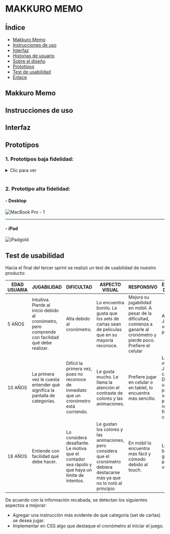 # MAKKURO MEMO

## Índice

* [Makkuro Memo](#makuro-memo)
* [Instrucciones de uso](#instrucciones-de-uso)
* [Interfaz](#interfaz)
* [Historias de usuario](#historias-de-usuario)
* [Sobre el diseño](#sobre-el-diseño)
* [Prototipos](#prototipos)
* [Test de usabilidad](#test-de-usabilidad)
* [Enlace](#enlace)

## Makkuro Memo

## Instrucciones de uso

## Interfaz

## Prototipos

### 1. Prototipos baja fidelidad:

<details>
<summary> Clic para ver </summary>

> ![Prototipo 1](src/readme-images/lowresprototype1.jpg)

> ![Prototipo 2](src/readme-images/lowresprototype2.jpg)
</details>
<br>

### 2. Prototipo alta fidelidad:
#### - Desktop
![MacBook Pro - 1](https://user-images.githubusercontent.com/83680798/122806725-adf04a00-d298-11eb-86c8-d2d61cd876eb.png)

---

#### - iPad
![iPadgold](https://user-images.githubusercontent.com/83680798/122807731-efcdc000-d299-11eb-8a4c-fd177f8d7a0d.png)

## Test de usabilidad

Hacia el final del tercer sprint se realizó un test de usabilidad de nuestro producto: 

|  EDAD USUARIA 	|  JUGABILIDAD 	|  DIFICULTAD 	|  ASPECTO VISUAL 	|  RESPONSIVO 	|   EXPERIENCIA DE USUARIO	|
|---	|---	|---	|---	|---	|---	|
|   5 AÑOS	| Intuitiva. Pierde al inicio debido al cronómetro, pero comprende con facilidad qué debe realizar.  	|   Alta debido al cronómetro.	| Lo encuentra bonito. Le gusta que los sets de cartas sean de películas que en su mayoría reconoce.  	|  Mejora su jugabilidad en móbil. A pesar de la dificultad, comienza a ganarle al cronómetro y pierde poco. Prefiere el celular 	|  Adictiva. Jugó varias veces sin parar.  	|
|   10 AÑOS	|  La primera vez le cuesta entender qué significa la pantalla de categorías.  	|   Difícil la primera vez, pues no reconoce de inmediato que un cronómetro está corriendo.	|  Le gusta mucho. Le llama la atención el contraste de colores y las animaciones.  	|   Prefiere jugar en celular o en tablet, lo encuentra más sencillo.	|   Lo disfruta mucho. Juega por casi una hora. Desea ver una de las películas del set de cartas para poder reconocer las figuras que contiene.	|
|   18 AÑOS	|   Entiende con facilidad qué debe hacer. 	|  Lo considera desafiante. Le motiva que el contador sea rápido y que haya un límite de intentos. 	|   Le gustan los colores y las animaciones, pero considera que el cronómetro debiera destacarse más ya que no lo notó al principio	|   En móbil lo encuentra más fácil y cómodo debido al touch.	|   Le gustó bastante, con ganas de probarlo varias veces. 	|

De acuerdo con la información recabada, se detectan los siguientes aspectos a mejorar:
- Agregar una instrucción más evidente de qué categoría (set de cartas) se desea jugar.
- Implementar en CSS algo que destaque el cronómetro al iniciar el juego.



